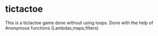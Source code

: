 # tictactoe
This is a tictactoe game done without using loops.
Done with the help of Anonymous functions (Lambdas,maps,filters)
